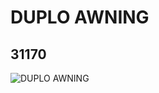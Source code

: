# DUPLO AWNING
## 31170
![DUPLO AWNING](https://lc-www-live-s.legocdn.com/media/bricks/5/2/4112106.jpg)